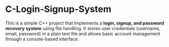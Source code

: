 # C-Login-Signup-System
This is a simple C++ project that implements a **login, signup, and password recovery system** using file handling. It stores user credentials (username, email, password) in a plain text file and allows basic account management through a console-based interface.
